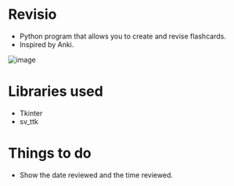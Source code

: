 # Revisio
- Python program that allows you to create and revise flashcards. 
- Inspired by Anki.

![image](https://github.com/user-attachments/assets/457bbeb6-a69a-4567-a4aa-1b5e83b5e52a)



# Libraries used
- Tkinter
- sv_ttk

# Things to do 
- Show the date reviewed and the time reviewed.

